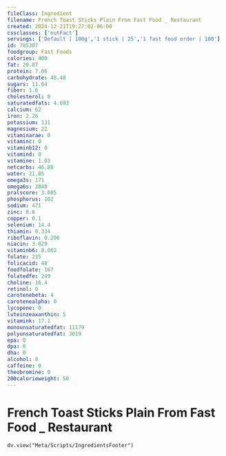 ```yaml
---
fileClass: Ingredient
filename: French Toast Sticks Plain From Fast Food _ Restaurant
created: 2024-12-21T19:27:02-06:00
cssclasses: ['nutFact']
servings: ['Default | 100g','1 stick | 25','1 fast food order | 100']
id: 785387
foodgroup: Fast Foods
calories: 400
fat: 20.87
protein: 7.06
carbohydrate: 48.48
sugars: 11.64
fiber: 1.6
cholesterol: 0
saturatedfats: 4.693
calcium: 62
iron: 2.26
potassium: 131
magnesium: 22
vitaminarae: 0
vitaminc: 0
vitaminb12: 0
vitamind: 0
vitamine: 1.03
netcarbs: 46.88
water: 21.85
omega3s: 171
omega6s: 2848
pralscore: 3.085
phosphorus: 102
sodium: 471
zinc: 0.6
copper: 0.1
selenium: 14.4
thiamin: 0.334
riboflavin: 0.206
niacin: 3.029
vitaminb6: 0.062
folate: 215
folicacid: 48
foodfolate: 167
folatedfe: 249
choline: 16.4
retinol: 0
carotenebeta: 4
carotenealpha: 0
lycopene: 0
luteinzeaxanthin: 5
vitamink: 17.1
monounsaturatedfat: 11179
polyunsaturatedfat: 3019
epa: 0
dpa: 0
dha: 0
alcohol: 0
caffeine: 0
theobromine: 0
200calorieweight: 50
---
```


# French Toast Sticks Plain From Fast Food _ Restaurant

```dataviewjs
dv.view("Meta/Scripts/IngredientsFooter")
```